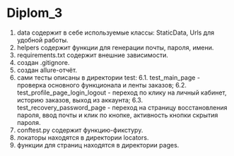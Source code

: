 # Diplom_3
1. data содержит в себе используемые классы: StaticData, Urls для удобной работы.
2. helpers содержит функции для генерации почты, пароля, имени.
3. requirements.txt содержит внешние зависимости.
4. создан .gitignore.
5. создан allure-отчёт.
6. сами тесты описаны в директории test:
6.1. test_main_page - проверка основного функционала и ленты заказов;
6.2. test_profile_page_login_logout - переход по клику на личный кабинет, историю заказов, выход из аккаунта;
6.3. test_recovery_password_page - переход на страницу восстановления пароля, ввод почты и клик по кнопке, активность кнопки скрытия пароля.
7. conftest.py содержит функцию-фикстуру.
8. локаторы находятся в директории locators.
9. функции для страниц находятся в директории pages.